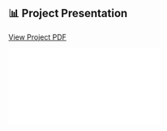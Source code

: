 ## 📊 Project Presentation
[View Project PDF](Line-Following-Obstacle-Avoiding-Robot.pdf)


![Full Presentation](Line-Following-Obstacle-Avoiding-Robot.pdf)
